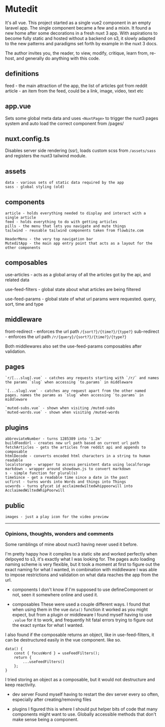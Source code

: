 # Mutedit

It's all vue.
This project started as a single vue2 component in an empty laravel app.
The single component became a few and a mixin. It found a new home after
some decorations in a fresh nuxt 3 app. With aspirations to become fully
static and hosted without a backend on s3, it slowly adapted to the
new patterns and paradigms set forth by example in the nuxt 3 docs.

The author invites you, the reader, to view, modify, critique, learn from, re-host, and generally do anything with this code.

## definitions

feed - the main attraction of the app, the list of articles got from reddit
article - an item from the feed, could be a link, image, video, text etc

## app.vue

Sets some global meta data and uses `<NuxtPage>` to trigger the nuxt3 pages system and auto load the correct component from /pages/

## nuxt.config.ts

Disables server side rendering (ssr), loads custom scss from `/assets/sass` and registers the nuxt3 tailwind module.

## assets

    data - various sets of static data required by the app
    sass - global styling (old)

## components

    article - holds everything needed to display and interact with a single article
    feed - holds everything to do with getting articles
    pills - the menu that lets you navigate and mute things
    tailwind - reusable tailwind components taken from flowbite.com

    HeaderMenu - the very top navigation bar
    MuteditApp - the main app entry point that acts as a layout for the other components

## composables

use-articles - acts as a global array of all the articles
got by the api, and related data

use-feed-filters - global state about what articles are being filtered

use-feed-params - global state of what url params were requested.
query, sort, time and type

## middleware

front-redirect - enforces the url path `/{sort?}/{time?}/{type?}`
sub-redirect - enforces the url path `/r/{query}/{sort?}/{time?}/{type?}`

Both middlewares also set the use-feed-params composables after validation.

## pages

    `r/[...slug].vue` - catches any requests starting with `/r/` and names the params `slug` when accessing `to.params` in middleware

    `[...slug].vue` - catches any request apart from the other named pages. names the params as `slug` when accessing `to.params` in middleware

    `muted-subs.vue` - shown when visiting /muted-subs
    `muted-words.vue` - shown when visiting /muted-words

## plugins

    abbreviateNumber - turns 1285389 into '1.2m'
    buildFeedUrl - creates new url path based on current url path
    fetchArticles - gets the articles from reddit api and appends to composable
    htmlDecode - converts encoded html characters in a string to human readable
    localstorage - wrapper to access persistent data using localforage
    markdown - wrapper around showdown.js to convert markdown
    s - simple function for plural(s)
    timeSince - get a readable time since a date in the past
    ucfirst - turns words into Words and things into Things
    ucwords - turns gfycat id acclaimedwiltedwhippoorwill into AcclaimedWiltedWhipPoorwill

## public

    images - just a play icon for the video preview

---

### Opinions, thoughts, wonders and comments

Some ramblings of mine about nuxt3 having never used it before.

I'm pretty happy how it compiles to a static site and worked perfectly when delpoyed to s3, it's exactly what I was looking for. The pages auto loading naming scheme is very flexible, but it took a moment at first to figure out the exact naming for what I wanted, in combination with middleware I was able to impose restrictions and validation on what data reaches the app from the url.

-   components
    I don't know if I'm supposed to use defineComponent or not, seen it somewhere online and used it.

-   composables
    These were used a couple different ways. I found that when using them in the vue `data()` function it worked as you might expect, but from a plugin or middleware I found myself having to use `.value` for it to work, and frequently hit fatal errors trying to figure out the exact syntax for what I wanted.

I also found if the composable returns an object, like in use-feed-filters, it can be destructured easily in the vue component. like so.

```
data() {
    const { focusWord } = useFeedFilters();
    return {
        ...useFeedFilters()
    };
}
```

I tried storing an object as a composable, but it would not destructure and keep reactivity.

-   dev server
    Found myself having to restart the dev server every so often, especially after creating/removing files

-   plugins
    I figured this is where I should put helper bits of code that many components might want to use. Globally accessible methods that don't make sense being a component.
